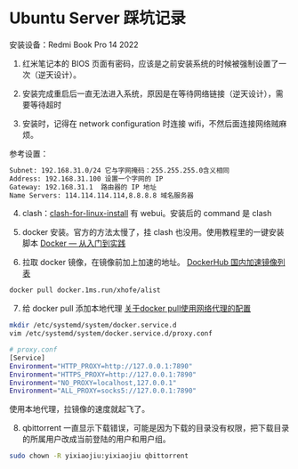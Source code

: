 # Ubuntu Server 踩坑记录

安装设备：Redmi Book Pro 14 2022

1. 红米笔记本的 BIOS 页面有密码，应该是之前安装系统的时候被强制设置了一次（逆天设计）。

2. 安装完成重启后一直无法进入系统，原因是在等待网络链接（逆天设计），需要等待超时

3. 安装时，记得在 network configuration 时连接 wifi，不然后面连接网络贼麻烦。

参考设置：

```txt
Subnet: 192.168.31.0/24 它与字网掩码：255.255.255.0含义相同
Address: 192.168.31.100 设置一个字网的 IP
Gateway: 192.168.31.1  路由器的 IP 地址
Name Servers: 114.114.114.114,8.8.8.8 域名服务器
```

4. clash：[clash-for-linux-install](https://github.com/nelvko/clash-for-linux-install?tab=readme-ov-file) 有 webui。安装后的 command 是 clash

5. docker 安装。官方的方法太慢了，挂 clash 也没用。使用教程里的一键安装脚本 [Docker — 从入门到实践](https://yeasy.gitbook.io/docker_practice/install/ubuntu)

6. 拉取 docker 镜像，在镜像前加上加速的地址。 [DockerHub 国内加速镜像列表](https://github.com/dongyubin/DockerHub)

```sh
docker pull docker.1ms.run/xhofe/alist
```

7. 给 docker pull 添加本地代理 [关于docker pull使用网络代理的配置](https://www.feiyiblog.com/2021/01/13/%E5%85%B3%E4%BA%8Edocker-pull%E4%BD%BF%E7%94%A8%E7%BD%91%E7%BB%9C%E4%BB%A3%E7%90%86%E9%97%AE%E9%A2%98/)

```sh
mkdir /etc/systemd/system/docker.service.d
vim /etc/systemd/system/docker.service.d/proxy.conf

# proxy.conf
[Service]
Environment="HTTP_PROXY=http://127.0.0.1:7890"
Environment="HTTPS_PROXY=http://127.0.0.1:7890"
Environment="NO_PROXY=localhost,127.0.0.1"
Environment="ALL_PROXY=socks5://127.0.0.1:7890"
```

使用本地代理，拉镜像的速度就起飞了。

8. qbittorrent 一直显示下载错误，可能是因为下载的目录没有权限，把下载目录的所属用户改成当前登陆的用户和用户组。

```sh
sudo chown -R yixiaojiu:yixiaojiu qbittorrent
```
